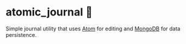 # atomic_journal :notebook:

Simple journal utility that uses [Atom](https://github.com/atom/atom) for editing and [MongoDB](https://github.com/mongodb/mongo) for data persistence.
